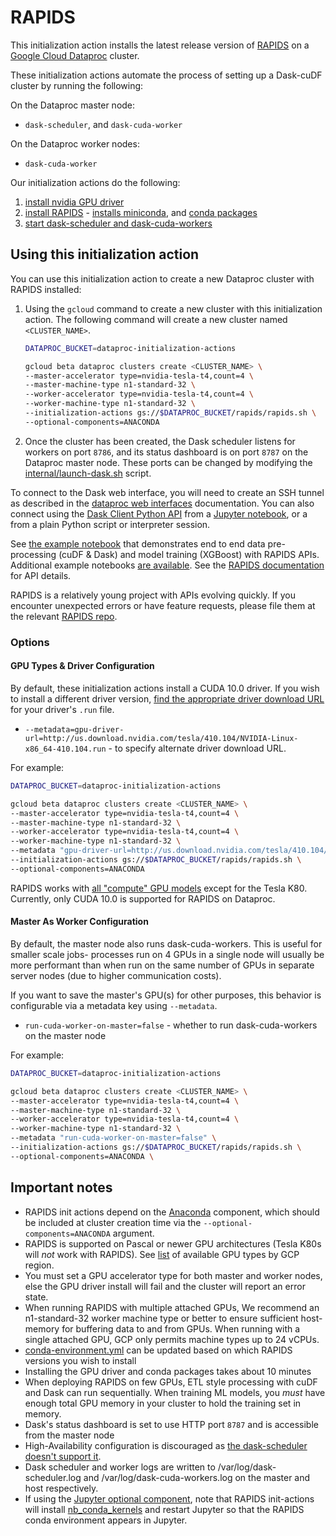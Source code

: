 # RAPIDS

This initialization action installs the latest release version of [RAPIDS](https://rapids.ai/) on a [Google Cloud Dataproc](https://cloud.google.com/dataproc) cluster. 

These initialization actions automate the process of setting up a Dask-cuDF cluster by running the following:

On the Dataproc master node:
- `dask-scheduler`, and `dask-cuda-worker`

On the Dataproc worker nodes:
- `dask-cuda-worker`

Our initialization actions do the following:
1. [install nvidia GPU driver](internal/install-gpu-driver.sh)
2. [install RAPIDS](rapids.sh) - [installs miniconda](https://github.com/GoogleCloudPlatform/dataproc-initialization-actions/tree/master/conda), and [conda packages](internal/conda-environment.yml)
3. [start dask-scheduler and dask-cuda-workers](internal/launch-dask.sh)

## Using this initialization action
You can use this initialization action to create a new Dataproc cluster with RAPIDS installed:

1. Using the `gcloud` command to create a new cluster with this initialization action. The following command will create a new cluster named `<CLUSTER_NAME>`.

    ```bash
    DATAPROC_BUCKET=dataproc-initialization-actions

    gcloud beta dataproc clusters create <CLUSTER_NAME> \
    --master-accelerator type=nvidia-tesla-t4,count=4 \
    --master-machine-type n1-standard-32 \
    --worker-accelerator type=nvidia-tesla-t4,count=4 \
    --worker-machine-type n1-standard-32 \
    --initialization-actions gs://$DATAPROC_BUCKET/rapids/rapids.sh \
    --optional-components=ANACONDA
    ```

2. Once the cluster has been created, the Dask scheduler listens for workers on port `8786`, and its status dashboard is on port `8787` on the Dataproc master node. These ports can be changed by modifying the [internal/launch-dask.sh](launch-dask.sh) script.

To connect to the Dask web interface, you will need to create an SSH tunnel as described in the [dataproc web interfaces](https://cloud.google.com/dataproc/cluster-web-interfaces) documentation. You can also connect using the [Dask Client Python API](http://distributed.dask.org/en/latest/client.html) from a [Jupyter notebook](https://cloud.google.com/dataproc/docs/concepts/components/jupyter), or a from a plain Python script or interpreter session.

See [the example notebook](https://github.com/rapidsai/notebooks-extended/tree/master/advanced/E2E/taxi/NYCTaxi-E2E.ipynb) that demonstrates end to end data pre-processing (cuDF & Dask) and model training (XGBoost) with RAPIDS APIs. Additional example notebooks [are available](https://github.com/rapidsai/notebooks). See the [RAPIDS documentation](https://docs.rapids.ai/) for API details.

RAPIDS is a relatively young project with APIs evolving quickly. If you encounter unexpected errors or have feature requests, please file them at the relevant [RAPIDS repo](https://github.com/rapidsai).

### Options

#### GPU Types & Driver Configuration

By default, these initialization actions install a CUDA 10.0 driver. If you wish to install a different driver version, [find the appropriate driver download URL](https://www.nvidia.com/Download/index.aspx?lang=en-us) for your driver's `.run` file.

* `--metadata=gpu-driver-url=http://us.download.nvidia.com/tesla/410.104/NVIDIA-Linux-x86_64-410.104.run` - to specify alternate driver download URL.

For example:

```bash
DATAPROC_BUCKET=dataproc-initialization-actions

gcloud beta dataproc clusters create <CLUSTER_NAME> \
--master-accelerator type=nvidia-tesla-t4,count=4 \
--master-machine-type n1-standard-32 \
--worker-accelerator type=nvidia-tesla-t4,count=4 \
--worker-machine-type n1-standard-32 \
--metadata "gpu-driver-url=http://us.download.nvidia.com/tesla/410.104/NVIDIA-Linux-x86_64-410.104.run" \
--initialization-actions gs://$DATAPROC_BUCKET/rapids/rapids.sh \
--optional-components=ANACONDA
```

RAPIDS works with [all "compute" GPU models](https://cloud.google.com/compute/docs/gpus/) except for the Tesla K80. Currently, only CUDA 10.0 is supported for RAPIDS on Dataproc.

#### Master As Worker Configuration

By default, the master node also runs dask-cuda-workers. This is useful for smaller scale jobs- processes run on 4 GPUs in a single node will usually be more performant than when run on the same number of GPUs in separate server nodes (due to higher communication costs).

If you want to save the master's GPU(s) for other purposes, this behavior is configurable via a metadata key using `--metadata`.

* `run-cuda-worker-on-master=false` - whether to run dask-cuda-workers on the master node

For example:
```bash
DATAPROC_BUCKET=dataproc-initialization-actions

gcloud beta dataproc clusters create <CLUSTER_NAME> \
--master-accelerator type=nvidia-tesla-t4,count=4 \
--master-machine-type n1-standard-32 \
--worker-accelerator type=nvidia-tesla-t4,count=4 \
--worker-machine-type n1-standard-32 \
--metadata "run-cuda-worker-on-master=false" \
--initialization-actions gs://$DATAPROC_BUCKET/rapids/rapids.sh \
--optional-components=ANACONDA \
```

## Important notes
* RAPIDS init actions depend on the [Anaconda](https://cloud.google.com/dataproc/docs/concepts/components/anaconda) component, which should be included at cluster creation time via the `--optional-components=ANACONDA` argument.
* RAPIDS is supported on Pascal or newer GPU architectures (Tesla K80s will _not_ work with RAPIDS). See [list](https://cloud.google.com/compute/docs/gpus/) of available GPU types by GCP region.
* You must set a GPU accelerator type for both master and worker nodes, else the GPU driver install will fail and the cluster will report an error state.
* When running RAPIDS with multiple attached GPUs, We recommend an n1-standard-32 worker machine type or better to ensure sufficient host-memory for buffering data to and from GPUs. When running with a single attached GPU, GCP only permits machine types up to 24 vCPUs.
* [conda-environment.yml](internal/conda-environment.yml) can be updated based on which RAPIDS versions you wish to install
* Installing the GPU driver and conda packages takes about 10 minutes
* When deploying RAPIDS on few GPUs, ETL style processing with cuDF and Dask can run sequentially. When training ML models, you _must_ have enough total GPU memory in your cluster to hold the training set in memory.
* Dask's status dashboard is set to use HTTP port `8787` and is accessible from the master node
* High-Availability configuration is discouraged as [the dask-scheduler doesn't support it](https://github.com/dask/distributed/issues/1072).
* Dask scheduler and worker logs are written to /var/log/dask-scheduler.log and /var/log/dask-cuda-workers.log on the master and host respectively.
* If using the [Jupyter optional component](https://cloud.google.com/dataproc/docs/concepts/components/jupyter), note that RAPIDS init-actions will install [nb_conda_kernels](https://github.com/Anaconda-Platform/nb_conda_kernels) and restart Jupyter so that the RAPIDS conda environment appears in Jupyter.
